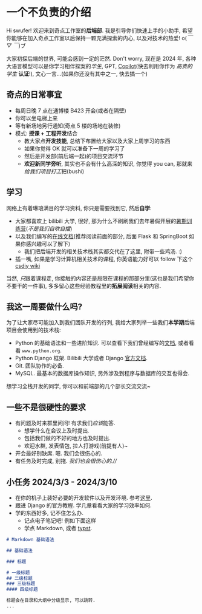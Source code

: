 # 一个不负责的介绍

Hi swufer! 欢迎来到奇点工作室的**后端部**. 我是引导你们快速上手的小助手, 希望你能够在加入奇点工作室以后保持一颗充满探索的内心, 以及对技术的热爱! o(_￣ ▽ ￣_)ブ

大家初探后端的世界, 可能会感到一定的茫然. Don't worry, 现在是 2024 年, 各种大语言模型可以是你学习相伴探案的*华生*, GPT, [Copilot](https://github.com/features/copilot)(快去利用你作为 _高贵的学生_ **认证**!), 文心一言...(如果你还没有其中之一, 快去搞一个)

## 奇点的日常事宜

- 每周日晚 7 点在通博楼 B423 开会(或者在隔壁)
- 你可以坐电梯上来
- 等有新场地另行通知(奇点 5 楼的场地在装修)
- 模式: **授课 + 工程开发**结合
  - 教大家点**开发技能**, 总结下布置给大家以及大家上周学习的东西
  - 如果你觉得 OK 就可以准备下一周的学习了
  - 然后是开发部(前后端一起)的项目交流环节
  - **欢迎新同学旁听**, 其实也不会有什么高深的知识, 你觉得 you can, 那就来*给我们项目打工*把(bushi)

## 学习

网络上有着琳琅满目的学习资料, 你只是需要找到它, 然后**自学**:

- 大家都喜欢上 bilibili 大学, 很好, 那为什么不刷刷我们去年暑假开展的[暑期训练营](https://space.bilibili.com/3494378444163577)(_不是我们自吹自擂_)
- 以及我们编写的[在线文档](https://singularity-backend.gitbook.io/backend-online-doc/before/readme)(推荐阅读前面的部分, 后面 Flask 和 SpringBoot 如果你感兴趣可以了解下)
  - 我们把后端开发的相关技术栈其实都交代在了这里, 附带一些鸡汤. :)
- 插一嘴, 如果是学习计算机相关技术的课程, 你英语能力好可以 follow 下这个 [csdiy wiki](https://csdiy.wiki/)

当然, *只*跟着课程走, 你接触的内容还是局限在课程的那部分里(这也是我们希望你不要干的一件事), 多多留心这些经验教程里的**拓展阅读**相关的内容.

## 我这一周要做什么吗?

为了让大家尽可能加入到我们团队开发的行列, 我给大家列举一些我们**本学期**后端项目会使用到的技术栈:

- Python 的基础语法和一些进阶知识. 可以查看下我们曾经编写的[文档](https://singularity-backend.gitbook.io/backend-online-doc/week1/advanced-python), 或者看看 `www.python.org`.
- Python Django 框架. Bilibili 大学或者 Django [官方文档](https://docs.djangoproject.com/zh-hans/5.0/).
- Git. 团队协作的必备.
- MySQL. 最基本的数据库操作知识, 另外涉及到程序与数据库的交互也得会.

想学习全栈开发的同学, 你可以和前端部的几个部长交流交流~

## 一些不是很硬性的要求

- 有问题及时来群里问问! 有求我们*应该*能答.
  - 想学什么在会议上及时提出.
  - 包括我们做的不好的地方也及时提出.
  - 欢迎水群, 发表情包, 拉人打游戏(前提有人)~
- 开会最好别缺席. 嗯. 我们会很伤心的.
- 有任务及时完成, 别拖. *我们也会很伤心的.//*

## 小任务 2024/3/3 - 2024/3/10

- 在你的机子上装好必要的开发软件以及开发环境. 参考[这里](https://singularity-backend.gitbook.io/backend-online-doc/before/qiu-sheng-shou-ce).
- 跟进 Django 的官方教程. 学几章看看大家的学习效率如何.
- 学的东西好多, 记不住怎么办.
  - 记点电子笔记吧! 例如下面这样
  - 学点 Markdown, 或者 [typst](https://typst.app/).

```markdown
# Markdown 基础语法

## 基础语法

### 标题

# 一级标题
## 二级标题
### 三级标题
#### 四级标题

标题会在目录和大纲中分级显示, 可以跳转.
...
```
